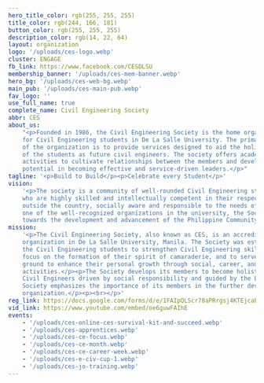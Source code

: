```yaml
---
hero_title_color: rgb(255, 255, 255)
title_color: rgb(244, 166, 181)
button_color: rgb(255, 255, 255)
description_color: rgb(14, 22, 64)
layout: organization
logo: '/uploads/ces-logo.webp'
cluster: ENGAGE
fb_link: https://www.facebook.com/CESDLSU
membership_banner: '/uploads/ces-mem-banner.webp'
hero_bg: '/uploads/ces-web-bg.webp'
main_pub: '/uploads/ces-main-pub.webp'
fav_logo: ''
use_full_name: true
complete_name: Civil Engineering Society
abbr: CES
about_us:
    "<p>Founded in 1986, the Civil Engineering Society is the home organization
    for Civil Engineering students in De La Salle University. The primary objective
    of the organization is to provide services designed to aid the holistic development
    of the students as future civil engineers. The society offers academic and recreational
    activities to cultivate relationships between the members and develop the students'
    potential in becoming effective and service-driven leaders.</p>"
tagline: '<p>Build to Build</p><p>Celebrate every Student</p>'
vision:
    '<p>The society is a community of well-rounded Civil Engineering students
    who are highly skilled and intellectually competent in their respective fields and
    outside the country, socially aware and responsible to the needs of others.</p><p></p><p>Being
    one of the well-recognized organizations in the university, the Society is geared
    towards the development and advancement of the Philippine Community</p>'
mission:
    '<p>The Civil Engineering Society, also known as CES, is an accredited professional
    organization in De La Salle University, Manila. The Society was established for
    the Civil Engineering students to strengthen Civil Engineering skills in them, to
    focus on the formation of their spirit of camaraderie, and to serve as a training
    ground to enhance their personal growth through social, career, and academic-oriented
    activities.</p><p>The Society develops its members to become holistic and world-class
    Civil Engineers driven by social responsibility and guided by the Lasallian faith.</p><p>The
    Society emphasizes the importance of its members in the further development of the
    organization.</p><p><br></p>'
reg_link: https://docs.google.com/forms/d/e/1FAIpQLScr78aPRrgsj4KTEjcaExFT8zZJ8I1pPHXf2PJx23KRAWkW1w/viewform
vid_link: https://www.youtube.com/embed/oe6guwFAIhE
events:
    - '/uploads/ces-online-ces-survival-kit-and-succeed.webp'
    - '/uploads/ces-apprentices.webp'
    - '/uploads/ces-ce-focus.webp'
    - '/uploads/ces-ce-month.webp'
    - '/uploads/ces-ce-career-week.webp'
    - '/uploads/ces-e-civ-cup-1.webp'
    - '/uploads/ces-jo-training.webp'
---
```

